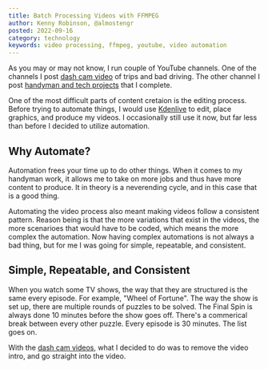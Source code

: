 ```yaml
---
title: Batch Processing Videos with FFMPEG
author: Kenny Robinson, @almostengr
posted: 2022-09-16
category: technology
keywords: video processing, ffmpeg, youtube, video automation
---
```


As you may or may not know, I run couple of YouTube channels. One of the channels I post 
<a href="#" target="_blank">dash cam video</a> of trips and bad driving. The other channel I 
post <a href="#" target="_blank">handyman and tech projects</a> that I complete.

One of the most difficult parts of content cretaion is the editing process. Before trying to 
automate things, I would use <a href="https://kdenlive.org" target="_blank">Kdenlive</a> to 
edit, place graphics, and produce my videos. I occasionally still use it now, but far less 
than before I decided to utilize automation.

## Why Automate?

Automation frees your time up to do other things. When it comes to my handyman work, it allows me 
to take on more jobs and thus have more content to produce. It in theory is a neverending 
cycle, and in this case that is a good thing.

Automating the video process also meant making videos follow a consistent pattern. Reason being 
is that the more variations that exist in the videos, the more scenarioes that would have to be 
coded, which means the more complex the automation. Now having complex automations is not always
a bad thing, but for me I was going for simple, repeatable, and consistent. 

## Simple, Repeatable, and Consistent

When you watch some TV shows, the way that they are structured is the same every episode. For example, 
"Wheel of Fortune". The way the show is set up, there are multiple rounds of puzzles to be solved. 
The Final Spin is always done 10 minutes before the show goes off. There's a commerical break between
every other puzzle. Every episode is 30 minutes. The list goes on.

With the <a href="#" target="_blank">dash cam videos</a>, what I decided to do was to remove the video 
intro, and go straight into the video. 
